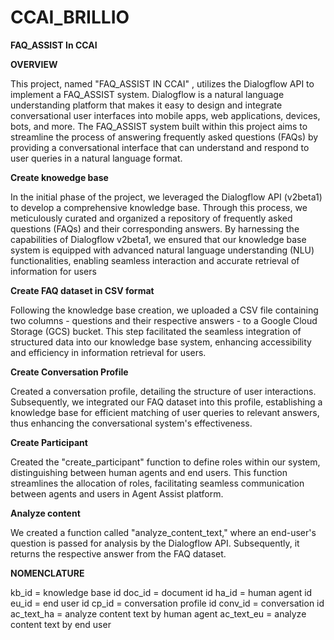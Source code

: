 # CCAI_BRILLIO

**FAQ_ASSIST In CCAI**

**OVERVIEW**

This project, named "FAQ_ASSIST IN CCAI" , utilizes the Dialogflow API to implement a FAQ_ASSIST system. Dialogflow is a natural language understanding platform that makes it easy to design and integrate conversational user interfaces into mobile apps, web applications, devices, bots, and more. The FAQ_ASSIST system built within this project aims to streamline the process of answering frequently asked questions (FAQs) by providing a conversational interface that can understand and respond to user queries in a natural language format.

**Create knowedge base**

In the initial phase of the project, we leveraged the Dialogflow API (v2beta1) to develop a comprehensive knowledge base. Through this process, we meticulously curated and organized a repository of frequently asked questions (FAQs) and their corresponding answers. By harnessing the capabilities of Dialogflow v2beta1, we ensured that our knowledge base system is equipped with advanced natural language understanding (NLU) functionalities, enabling seamless interaction and accurate retrieval of information for users

**Create FAQ dataset in CSV format**

Following the knowledge base creation, we uploaded a CSV file containing two columns - questions and their respective answers - to a Google Cloud Storage (GCS) bucket. This step facilitated the seamless integration of structured data into our knowledge base system, enhancing accessibility and efficiency in information retrieval for users.

**Create Conversation Profile**

Created a conversation profile, detailing the structure of user interactions. Subsequently, we integrated our FAQ dataset into this profile, establishing a knowledge base for efficient matching of user queries to relevant answers, thus enhancing the conversational system's effectiveness.

**Create Participant**

Created the "create_participant" function to define roles within our system, distinguishing between human agents and end users. This function streamlines the allocation of roles, facilitating seamless communication between agents and users in Agent Assist platform.

**Analyze content**

We created a function called "analyze_content_text," where an end-user's question is passed for analysis by the Dialogflow API. Subsequently, it returns the respective answer from the FAQ dataset.

**NOMENCLATURE**

kb_id = knowledge base id
doc_id = document id
ha_id = human agent id
eu_id = end user id
cp_id = conversation profile id
conv_id = conversation id
ac_text_ha = analyze content text by human agent
ac_text_eu = analyze content text by end user
